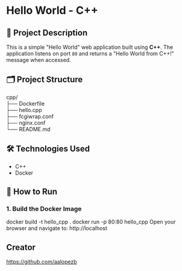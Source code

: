 # Hello World - C++ 

## 📄 Project Description
This is a simple "Hello World" web application built using **C++**. The application listens on port `80` and returns a "Hello World from C++!" message when accessed.

## 🗂 Project Structure
cpp/ <br>
├── Dockerfile<br> 
├── hello.cpp <br>
├── fcgiwrap.conf <br>
├── nginx.conf <br>
└── README.md

## 🛠 Technologies Used
- C++
- Docker

## 🚀 How to Run

### 1. Build the Docker Image
docker build -t hello_cpp .
docker run -p 80:80 hello_cpp
Open your browser and navigate to: http://localhost

## Creator
https://github.com/aalopezb
